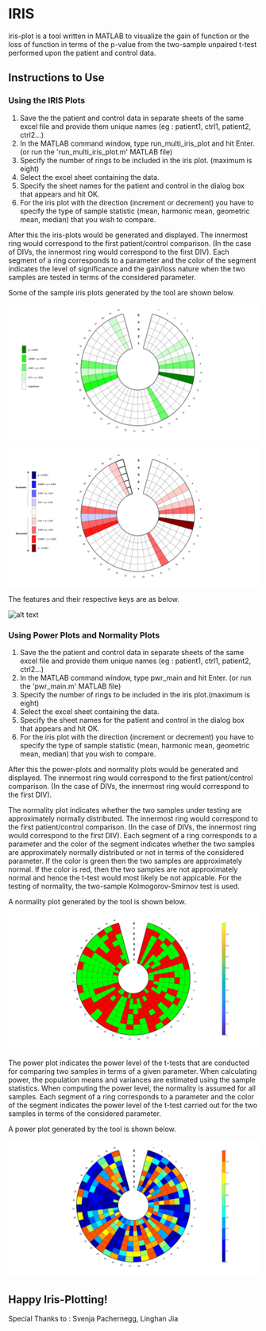 # IRIS

iris-plot is a tool written in MATLAB to visualize the gain of function or the loss of function in terms of the p-value 
from the two-sample unpaired t-test performed upon the patient and control data.

## Instructions to Use

### Using the IRIS Plots

1. Save the the patient and control data in separate sheets of the same excel file and provide them unique names 
(eg : patient1, ctrl1, patient2, ctrl2...)
2. In the MATLAB command window, type run_multi_iris_plot and hit Enter. (or run the 'run_multi_iris_plot.m' MATLAB file)
3. Specify the number of rings to be included in the iris plot. (maximum is eight)
4. Select the excel sheet containing the data.
5. Specify the sheet names for the patient and control in the dialog box that appears and hit OK.
6. For the iris plot with the direction (increment or decrement) you have to specify the type of sample statistic 
(mean, harmonic mean, geometric mean, median) that you wish to compare.

After this the iris-plots would be generated and displayed. The innermost ring would correspond to the first patient/control comparison. (In the case of DIVs, the innermost ring would correspond to the first DIV). Each segment of a ring corresponds to a parameter and the color of the segment indicates the level of significance and the gain/loss nature when the two samples are tested in terms of the considered parameter. 

Some of the sample iris plots generated by the tool are shown below.

![alt text](https://github.com/Laknath1996/IRIS/blob/master/figures/IP1.jpg)

![alt text](https://github.com/Laknath1996/IRIS/blob/master/figures/IP2.jpg)

The features and their respective keys are as below.

![alt text](https://github.com/Laknath1996/IRIS/blob/master/figures/keys)

### Using Power Plots and Normality Plots

1. Save the the patient and control data in separate sheets of the same excel file and provide them unique names 
(eg : patient1, ctrl1, patient2, ctrl2...)
2. In the MATLAB command window, type pwr_main and hit Enter. (or run the 'pwr_main.m' MATLAB file)
3. Specify the number of rings to be included in the iris plot.(maximum is eight)
4. Select the excel sheet containing the data.
5. Specify the sheet names for the patient and control in the dialog box that appears and hit OK.
6. For the iris plot with the direction (increment or decrement) you have to specify the type of sample statistic 
(mean, harmonic mean, geometric mean, median) that you wish to compare.

After this the power-plots and normality plots would be generated and displayed. The innermost ring would correspond to the first patient/control comparison. (In the case of DIVs, the innermost ring would correspond to the first DIV). 

The normality plot indicates whether the two samples under testing are approximately normally distributed. The innermost ring would correspond to the first patient/control comparison. (In the case of DIVs, the innermost ring would correspond to the first DIV). Each segment of a ring corresponds to a parameter and the color of the segment indicates whether the two samples are approximately normally distributed or not in terms of the considered parameter. If the color is green then the two samples are approximately normal. If the color is red, then the two samples are not approximately normal and hence the t-test would most likely be not appicable. For the testing of normality, the two-sample Kolmogorov-Smirnov test is used. 

A normality plot generated by the tool is shown below.

![alt text](https://github.com/Laknath1996/IRIS/blob/master/figures/NML.jpg)

The power plot indicates the power level of the t-tests that are conducted for comparing two samples in terms of a given parameter. When calculating power, the population means and variances are estimated using the sample statistics. When computing the power level, the normality is assumed for all samples. Each segment of a ring corresponds to a parameter and the color of the segment indicates the power level of the t-test carried out for the two samples in terms of the considered parameter.

A power plot generated by the tool is shown below.

![alt text](https://github.com/Laknath1996/IRIS/blob/master/figures/PWR.jpg)



## Happy Iris-Plotting!
Special Thanks to : Svenja Pachernegg, Linghan Jia

